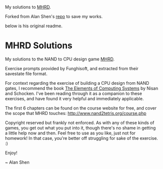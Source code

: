 My solutions to [MHRD](http://store.steampowered.com/app/576030/).

Forked from Alan Shen's [repo](https://github.com/sunzenshen/mhrd-solutions) to save my works. 

below is his original readme.

MHRD Solutions
==============
My solutions to the NAND to CPU design game [MHRD](http://store.steampowered.com/app/576030/).

Exercise prompts provided by Funghisoft, and extracted from their savestate file format.

For context regarding the exercise of building a CPU design from NAND gates,
I recommend the book [The Elements of Computing Systems](http://www.nand2tetris.org/book.php) by Nisan and Schocken. I've been reading through it as a companion to these exercises, and have found it very helpful and immediately applicable.

The first 6 chapters can be found on the course website for free, and cover the scope that MHRD touches: http://www.nand2tetris.org/course.php

Copyright reserved but frankly not enforced. As with any of these kinds of games, you get out what you put into it, though there's no shame in getting a little help now and then. Feel free to use as you like, just not for homework! In that case, you're better off struggling for sake of the exercise. :)

Enjoy!

~ Alan Shen

